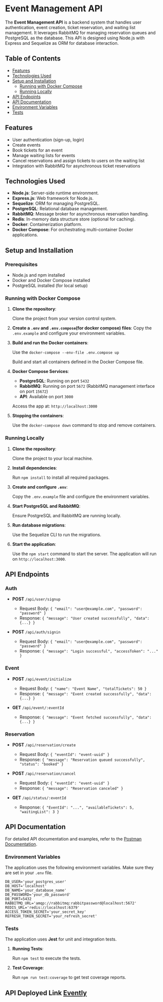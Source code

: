 # Event Management API

The **Event Management API** is a backend system that handles user authentication, event creation, ticket reservation, and waiting list management. It leverages RabbitMQ for managing reservation queues and PostgreSQL as the database. This API is designed using Node.js with Express and Sequelize as ORM for database interaction.

## Table of Contents

- [Features](#features)
- [Technologies Used](#technologies-used)
- [Setup and Installation](#setup-and-installation)
  - [Running with Docker Compose](#running-with-docker-compose)
  - [Running Locally](#running-locally)
- [API Endpoints](#api-endpoints)
- [API Documentation](#api-documentation)
- [Environment Variables](#environment-variables)
- [Tests](#tests)

## Features

- User authentication (sign-up, login)
- Create events
- Book tickets for an event
- Manage waiting lists for events
- Cancel reservations and assign tickets to users on the waiting list
- Integration with RabbitMQ for asynchronous ticket reservations

## Technologies Used

- **Node.js**: Server-side runtime environment.
- **Express.js**: Web framework for Node.js.
- **Sequelize**: ORM for managing PostgreSQL.
- **PostgreSQL**: Relational database management.
- **RabbitMQ**: Message broker for asynchronous reservation handling.
- **Redis**: In-memory data structure store (optional for caching).
- **Docker**: Containerization platform.
- **Docker Compose**: For orchestrating multi-container Docker applications.

## Setup and Installation

### Prerequisites

- Node.js and npm installed
- Docker and Docker Compose installed
- PostgreSQL installed (for local setup)

### Running with Docker Compose

1. **Clone the repository**:

   Clone the project from your version control system.

2. **Create a `.env`  and `.env.compose`(for docker compose) files**: Copy the `.env.example` and configure your environment variables.

3. **Build and run the Docker containers**:

   Use the `docker-compose --env-file .env.compose up`

   Build and start all containers defined in the Docker Compose file.

4. **Docker Compose Services**:

   - **PostgreSQL**: Running on port `5432`
   - **RabbitMQ**: Running on port `5672` (RabbitMQ management interface on port `15672`)
   - **API**: Available on port `3000`

   Access the app at: `http://localhost:3000`

5. **Stopping the containers**:

   Use the `docker-compose down` command to stop and remove containers.

### Running Locally

1. **Clone the repository**:

   Clone the project to your local machine.

2. **Install dependencies**:

   Run `npm install` to install all required packages.

3. **Create and configure `.env`**:

   Copy the `.env.example` file and configure the environment variables.

4. **Start PostgreSQL and RabbitMQ**:

   Ensure PostgreSQL and RabbitMQ are running locally.

5. **Run database migrations**:

   Use the Sequelize CLI to run the migrations.

6. **Start the application**:

   Use the `npm start` command to start the server. The application will run on `http://localhost:3000`.

## API Endpoints

### Auth

- **POST** `/api/user/signup`

  - Request Body: `{ "email": "user@example.com", "password": "password" }`
  - Response: `{ "message": "User created successfully", "data": {...} }`

- **POST** `/api/auth/signin`
  - Request Body: `{ "email": "user@example.com", "password": "password" }`
  - Response: `{ "message": "Login successful", "accessToken": "..." }`

### Event

- **POST** `/api/event/initialize`

  - Request Body: `{ "name": "Event Name", "totalTickets": 50 }`
  - Response: `{ "message": "Event created successfully", "data": {...} }`

- **GET** `/api/event/:eventId`
  - Response: `{ "message": "Event fetched successfully", "data": {...} }`

### Reservation

- **POST** `/api/reservation/create`

  - Request Body: `{ "eventId": "event-uuid" }`
  - Response: `{ "message": "Reservation queued successfully", "status": "booked" }`

- **POST** `/api/reservation/cancel`

  - Request Body: `{ "eventId": "event-uuid" }`
  - Response: `{ "message": "Reservation canceled" }`

- **GET** `/api/status/:eventId`
  - Response: `{ "EventId": "...", "availableTickets": 5, "waitingList": 3 }`

## API Documentation

For detailed API documentation and examples, refer to the [Postman Documentation](https://documenter.getpostman.com/view/21554629/2sAXxLCuac).

### Environment Variables

The application uses the following environment variables. Make sure they are set in your `.env` file.

```env
DB_USER='your_postgres_user'
DB_HOST='localhost'
DB_NAME='your_database_name'
DB_PASSWORD='your_db_password'
DB_PORT=5432
RABBITMQ_URL='amqp://rabbitmq:rabbitpassword@localhost:5672'
REDIS_URL='redis://localhost:6379'
ACCESS_TOKEN_SECRET='your_secret_key'
REFRESH_TOKEN_SECRET='your_refresh_secret'
```

### Tests

The application uses **Jest** for unit and integration tests.

1. **Running Tests**:

   Run `npm test` to execute the tests.

2. **Test Coverage**:

   Run `npm run test:coverage` to get test coverage reports.

## API Deployed Link [Evently](http://102.37.149.66:3000/api/health)
